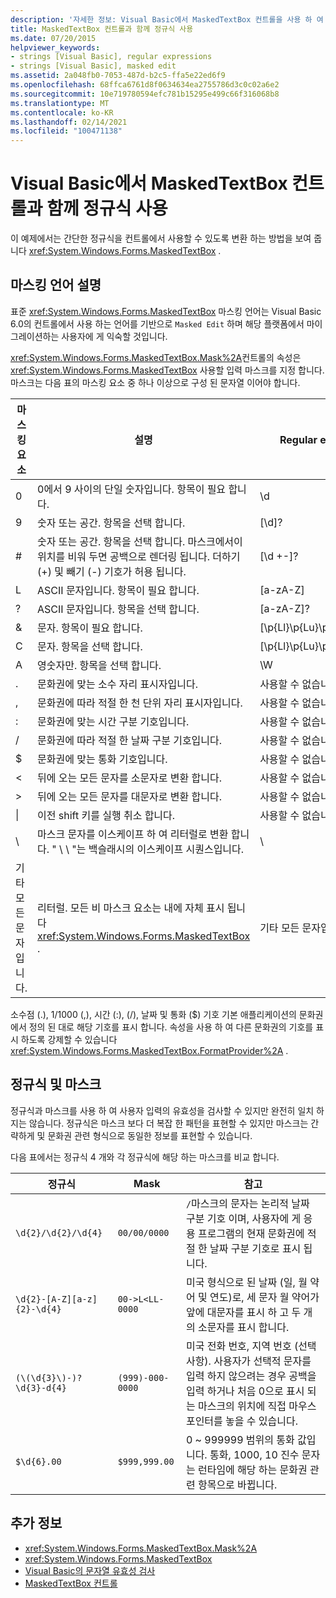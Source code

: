 ```yaml
---
description: '자세한 정보: Visual Basic에서 MaskedTextBox 컨트롤을 사용 하 여 정규식 사용'
title: MaskedTextBox 컨트롤과 함께 정규식 사용
ms.date: 07/20/2015
helpviewer_keywords:
- strings [Visual Basic], regular expressions
- strings [Visual Basic], masked edit
ms.assetid: 2a048fb0-7053-487d-b2c5-ffa5e22ed6f9
ms.openlocfilehash: 68ffca6761d8f0634634ea2755786d3c0c02a6e2
ms.sourcegitcommit: 10e719780594efc781b15295e499c66f316068b8
ms.translationtype: MT
ms.contentlocale: ko-KR
ms.lasthandoff: 02/14/2021
ms.locfileid: "100471138"
---
```

# <a name="using-regular-expressions-with-the-maskedtextbox-control-in-visual-basic"></a>Visual Basic에서 MaskedTextBox 컨트롤과 함께 정규식 사용

이 예제에서는 간단한 정규식을 컨트롤에서 사용할 수 있도록 변환 하는 방법을 보여 줍니다 <xref:System.Windows.Forms.MaskedTextBox> .  
  
## <a name="description-of-the-masking-language"></a>마스킹 언어 설명  

 표준 <xref:System.Windows.Forms.MaskedTextBox> 마스킹 언어는 Visual Basic 6.0의 컨트롤에서 사용 하는 언어를 기반으로 `Masked Edit` 하며 해당 플랫폼에서 마이그레이션하는 사용자에 게 익숙할 것입니다.  
  
 <xref:System.Windows.Forms.MaskedTextBox.Mask%2A>컨트롤의 속성은 <xref:System.Windows.Forms.MaskedTextBox> 사용할 입력 마스크를 지정 합니다. 마스크는 다음 표의 마스킹 요소 중 하나 이상으로 구성 된 문자열 이어야 합니다.  
  
|마스킹 요소|설명|Regular expression 요소|  
|---------------------|-----------------|--------------------------------|  
|0|0에서 9 사이의 단일 숫자입니다. 항목이 필요 합니다.|\d|  
|9|숫자 또는 공간. 항목을 선택 합니다.|[\d]?|  
|#|숫자 또는 공간. 항목을 선택 합니다. 마스크에서이 위치를 비워 두면 공백으로 렌더링 됩니다. 더하기 (+) 및 빼기 (-) 기호가 허용 됩니다.|[\d +-]?|  
|L|ASCII 문자입니다. 항목이 필요 합니다.|[a-zA-Z]|  
|?|ASCII 문자입니다. 항목을 선택 합니다.|[a-zA-Z]?|  
|&|문자. 항목이 필요 합니다.|[\p{Ll}\p{Lu}\p{Lt}\p{Lm}\p{Lo}]|  
|C|문자. 항목을 선택 합니다.|[\p{Ll}\p{Lu}\p{Lt}\p{Lm}\p{Lo}]?|  
|A|영숫자만. 항목을 선택 합니다.|\W|  
|.|문화권에 맞는 소수 자리 표시자입니다.|사용할 수 없습니다.|  
|,|문화권에 따라 적절 한 천 단위 자리 표시자입니다.|사용할 수 없습니다.|  
|:|문화권에 맞는 시간 구분 기호입니다.|사용할 수 없습니다.|  
|/|문화권에 따라 적절 한 날짜 구분 기호입니다.|사용할 수 없습니다.|  
|$|문화권에 맞는 통화 기호입니다.|사용할 수 없습니다.|  
|\<|뒤에 오는 모든 문자를 소문자로 변환 합니다.|사용할 수 없습니다.|  
|>|뒤에 오는 모든 문자를 대문자로 변환 합니다.|사용할 수 없습니다.|  
|&#124;|이전 shift 키를 실행 취소 합니다.|사용할 수 없습니다.|  
|&#92;|마스크 문자를 이스케이프 하 여 리터럴로 변환 합니다. " \\ \\ "는 백슬래시의 이스케이프 시퀀스입니다.|&#92;|  
|기타 모든 문자입니다.|리터럴. 모든 비 마스크 요소는 내에 자체 표시 됩니다 <xref:System.Windows.Forms.MaskedTextBox> .|기타 모든 문자입니다.|  
  
 소수점 (.), 1/1000 (,), 시간 (:), (/), 날짜 및 통화 ($) 기호 기본 애플리케이션의 문화권에서 정의 된 대로 해당 기호를 표시 합니다. 속성을 사용 하 여 다른 문화권의 기호를 표시 하도록 강제할 수 있습니다 <xref:System.Windows.Forms.MaskedTextBox.FormatProvider%2A> .  
  
## <a name="regular-expressions-and-masks"></a>정규식 및 마스크  

 정규식과 마스크를 사용 하 여 사용자 입력의 유효성을 검사할 수 있지만 완전히 일치 하지는 않습니다. 정규식은 마스크 보다 더 복잡 한 패턴을 표현할 수 있지만 마스크는 간략하게 및 문화권 관련 형식으로 동일한 정보를 표현할 수 있습니다.  
  
 다음 표에서는 정규식 4 개와 각 정규식에 해당 하는 마스크를 비교 합니다.  
  
|정규식|Mask|참고|  
|------------------------|----------|-----------|  
|`\d{2}/\d{2}/\d{4}`|`00/00/0000`|`/`마스크의 문자는 논리적 날짜 구분 기호 이며, 사용자에 게 응용 프로그램의 현재 문화권에 적절 한 날짜 구분 기호로 표시 됩니다.|  
|`\d{2}-[A-Z][a-z]{2}-\d{4}`|`00->L<LL-0000`|미국 형식으로 된 날짜 (일, 월 약어 및 연도)로, 세 문자 월 약어가 앞에 대문자를 표시 하 고 두 개의 소문자를 표시 합니다.|  
|`(\(\d{3}\)-)?\d{3}-d{4}`|`(999)-000-0000`|미국 전화 번호, 지역 번호 (선택 사항). 사용자가 선택적 문자를 입력 하지 않으려는 경우 공백을 입력 하거나 처음 0으로 표시 되는 마스크의 위치에 직접 마우스 포인터를 놓을 수 있습니다.|  
|`$\d{6}.00`|`$999,999.00`|0 ~ 999999 범위의 통화 값입니다. 통화, 1000, 10 진수 문자는 런타임에 해당 하는 문화권 관련 항목으로 바뀝니다.|  
  
## <a name="see-also"></a>추가 정보

- <xref:System.Windows.Forms.MaskedTextBox.Mask%2A>
- <xref:System.Windows.Forms.MaskedTextBox>
- [Visual Basic의 문자열 유효성 검사](validating-strings.md)
- [MaskedTextBox 컨트롤](/dotnet/desktop/winforms/controls/maskedtextbox-control-windows-forms)
